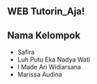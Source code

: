 ## WEB Tutorin_Aja!

## Nama Kelompok

- Safira
- Luh Putu Eka Nadya Wati
- I Made Ari Widiarsana
- Marissa Audina
